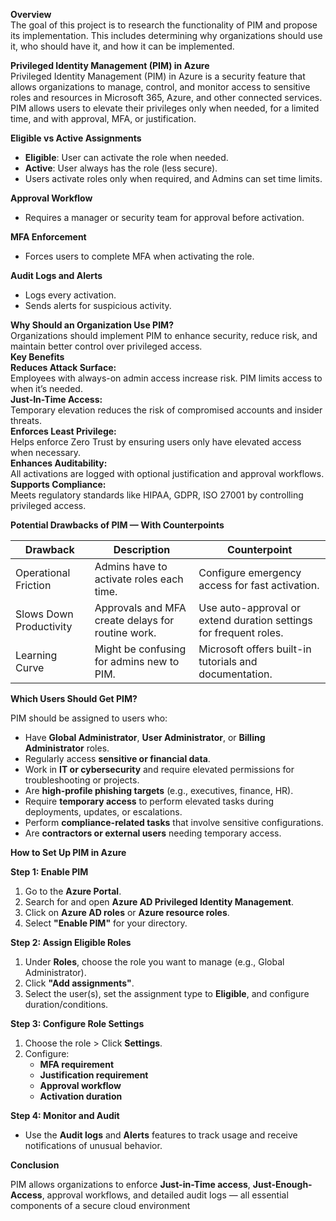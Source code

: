 **Overview**  
The goal of this project is to research the functionality of PIM and propose its implementation. This includes determining why organizations should use it, who should have it, and how it can be implemented.

**Privileged Identity Management (PIM) in Azure**  
Privileged Identity Management (PIM) in Azure is a security feature that allows organizations to manage, control, and monitor access to sensitive roles and resources in Microsoft 365, Azure, and other connected services.  
PIM allows users to elevate their privileges only when needed, for a limited time, and with approval, MFA, or justification.

**Eligible vs Active Assignments**
- **Eligible**: User can activate the role when needed.  
- **Active**: User always has the role (less secure).  
- Users activate roles only when required, and Admins can set time limits.

**Approval Workflow**
- Requires a manager or security team for approval before activation.

**MFA Enforcement**
- Forces users to complete MFA when activating the role.
  
**Audit Logs and Alerts**  
- Logs every activation.  
- Sends alerts for suspicious activity.
  
**Why Should an Organization Use PIM?**  
Organizations should implement PIM to enhance security, reduce risk, and maintain better control over privileged access.  
**Key Benefits**  
**Reduces Attack Surface:**     
  Employees with always-on admin access increase risk. PIM limits access to when it’s needed.  
**Just-In-Time Access:**    
  Temporary elevation reduces the risk of compromised accounts and insider threats.  
**Enforces Least Privilege:**    
  Helps enforce Zero Trust by ensuring users only have elevated access when necessary.  
**Enhances Auditability:**    
  All activations are logged with optional justification and approval workflows.  
**Supports Compliance:**    
  Meets regulatory standards like HIPAA, GDPR, ISO 27001 by controlling privileged access.  

**Potential Drawbacks of PIM — With Counterpoints**

| **Drawback**             | **Description**                                                           | **Counterpoint**                                                          |
|--------------------------|---------------------------------------------------------------------------|---------------------------------------------------------------------------|
| Operational Friction     | Admins have to activate roles each time.                                  | Configure emergency access for fast activation.                          |
| Slows Down Productivity  | Approvals and MFA create delays for routine work.                         | Use auto-approval or extend duration settings for frequent roles.        |
| Learning Curve           | Might be confusing for admins new to PIM.                                 | Microsoft offers built-in tutorials and documentation.                   |

**Which Users Should Get PIM?**

PIM should be assigned to users who:

- Have **Global Administrator**, **User Administrator**, or **Billing Administrator** roles.  
- Regularly access **sensitive or financial data**.  
- Work in **IT or cybersecurity** and require elevated permissions for troubleshooting or projects.  
- Are **high-profile phishing targets** (e.g., executives, finance, HR).  
- Require **temporary access** to perform elevated tasks during deployments, updates, or escalations.  
- Perform **compliance-related tasks** that involve sensitive configurations.  
- Are **contractors or external users** needing temporary access.

**How to Set Up PIM in Azure**

**Step 1: Enable PIM**

1. Go to the **Azure Portal**.  
2. Search for and open **Azure AD Privileged Identity Management**.  
3. Click on **Azure AD roles** or **Azure resource roles**.  
4. Select **"Enable PIM"** for your directory.

**Step 2: Assign Eligible Roles**

1. Under **Roles**, choose the role you want to manage (e.g., Global Administrator).  
2. Click **"Add assignments"**.  
3. Select the user(s), set the assignment type to **Eligible**, and configure duration/conditions.

**Step 3: Configure Role Settings**

1. Choose the role > Click **Settings**.  
2. Configure:  
   - **MFA requirement**  
   - **Justification requirement**  
   - **Approval workflow**  
   - **Activation duration**

**Step 4: Monitor and Audit**

- Use the **Audit logs** and **Alerts** features to track usage and receive notifications of unusual behavior.

**Conclusion**

PIM allows organizations to enforce **Just-in-Time access**, **Just-Enough-Access**, approval workflows, and detailed audit logs — all essential components of a secure cloud environment
